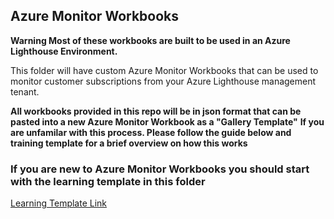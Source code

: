 ## Azure Monitor Workbooks

**Warning Most of these workbooks are built to be used in an Azure Lighthouse Environment.**

This folder will have custom Azure Monitor Workbooks that can be used to monitor customer subscriptions from your Azure Lighthouse management tenant.

**All workbooks provided in this repo will be in json format that can be pasted into a new Azure Monitor Workbook as a "Gallery Template"**
**If you are unfamilar with this process. Please follow the guide below and training template for a brief overview on how this works**

### If you are new to Azure Monitor Workbooks you should start with the learning template in this folder 
[Learning Template Link](https://github.com/bsonnek/Public/tree/main/AzureMonitorWorkbooks/_Learning_Template)
